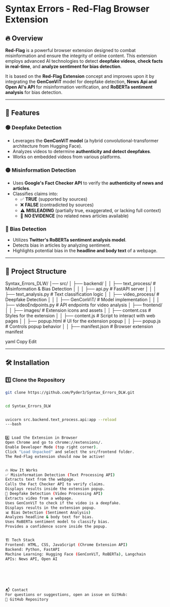 # Syntax Errors - Red-Flag Browser Extension

## 🔥 Overview
**Red-Flag** is a powerful browser extension designed to combat misinformation and ensure the integrity of online content. This extension employs advanced AI technologies to detect **deepfake videos**, **check facts in real-time**, and **analyze sentiment for bias detection**.

It is based on the **Red-Flag Extension** concept and improves upon it by integrating the **GenConViT** model for deepfake detection, **News Api and Open AI's API** for misinformation verification, and **RoBERTa sentiment analysis** for bias detection.

---

## 🚀 Features

### 🟢 Deepfake Detection
- Leverages the **GenConViT model** (a hybrid convolutional-transformer architecture from Hugging Face).
- Analyzes videos to determine **authenticity and detect deepfakes**.
- Works on embedded videos from various platforms.

### 🟡 Misinformation Detection
- Uses **Google's Fact Checker API** to verify the **authenticity of news and articles**.
- Classifies claims into:
  - ✅ **TRUE** (supported by sources)
  - ❌ **FALSE** (contradicted by sources)
  - ⚠️ **MISLEADING** (partially true, exaggerated, or lacking full context)
  - 🤷 **NO EVIDENCE** (no related news articles available)

### 🔴 Bias Detection
- Utilizes **Twitter's RoBERTa sentiment analysis model**.
- Detects bias in articles by analyzing sentiment.
- Highlights potential bias in the **headline and body text** of a webpage.

---

## 📁 Project Structure

Syntax_Errors_DLW/ │── src/ │ ├── backend/ │ │ ├── text_process/ # Misinformation & Bias Detection │ │ │ ├── api.py # FastAPI server │ │ │ ├── text_analysis.py # Text classification logic │ │ ├── video_process/ # Deepfake Detection │ │ │ ├── GenConViT/ # Model implementation │ │ │ ├── videoEndpoints.py # API endpoints for video analysis │ ├── frontend/
│ │ ├── images/ # Extension icons and assets
│ │ ├── content.css # Styles for the extension
│ │ ├── content.js # Script to interact with web pages
│ │ ├── popup.html # UI for the extension popup
│ │ ├── popup.js # Controls popup behavior
│ │ ├── manifest.json # Browser extension manifest

yaml
Copy
Edit

---

## 🛠️ Installation

### 1️⃣ Clone the Repository
```bash
git clone https://github.com/Pyder3/Syntax_Errors_DLW.git


cd Syntax_Errors_DLW


uvicorn src.backend.text_process.api:app --reload
---bash 


4️⃣ Load the Extension in Browser
Open Chrome and go to chrome://extensions/.
Enable Developer Mode (top right corner).
Click "Load Unpacked" and select the src/frontend folder.
The Red-Flag extension should now be active!


🔥 How It Works
✅ Misinformation Detection (Text Processing API)
Extracts text from the webpage.
Calls the Fact Checker API to verify claims.
Displays results inside the extension popup.
🎥 Deepfake Detection (Video Processing API)
Extracts video from a webpage.
Uses GenConViT to check if the video is a deepfake.
Displays results in the extension popup.
📊 Bias Detection (Sentiment Analysis)
Analyzes headline & body text for bias.
Uses RoBERTa sentiment model to classify bias.
Provides a confidence score inside the popup.


🏗️ Tech Stack
Frontend: HTML, CSS, JavaScript (Chrome Extension API)
Backend: Python, FastAPI
Machine Learning: Hugging Face (GenConViT, RoBERTa), Langchain
APIs: News API, Open AI






📬 Contact
For questions or suggestions, open an issue on GitHub:
🔗 GitHub Repository


